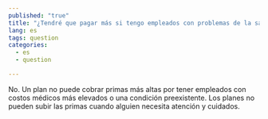 ```yaml
---
published: "true"
title: "¿Tendré que pagar más si tengo empleados con problemas de la salud?"
lang: es
tags: question
categories: 
  - es
  - question

---
```


No. Un plan no puede cobrar primas más altas por tener empleados con costos médicos más elevados o una condición preexistente. Los planes no pueden subir las primas cuando alguien necesita atención y cuidados.  

